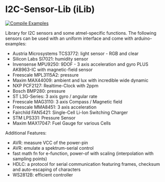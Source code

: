 I2C-Sensor-Lib (iLib)
====
[![Compile Examples](https://github.com/orgua/iLib/workflows/Compile%20Examples/badge.svg)](https://github.com/orgua/iLib/actions?workflow=Compile+Examples)

Library for I2C sensors and some atmel-specific functions. The following sensors can be used with an uniform interface and come with arduino-examples: 

- Austria Microsystems TCS3772: light sensor - RGB and clear
- Silicon Labs SI7021: humidity sensor
- Invensense MPU9250: 9DOF - 3 axis acceleration and gyro PLUS AK8963-IC with magnetic-field sensor
- Freescale MPL3115A2: pressure
- Maxim MAX44009: ambient and lux with incredible wide dynamic
- NXP PCF2127: Realtime-Clock with 2ppm 
- Bosch BMP280: pressure
- ST L3G-Series: 3 axis gyro / angular rate
- Freescale MAG3110: 3 axis Compass / Magnetic field
- Freescale MMA8451: 3 axis acceleration
- Fairchild FAN5421: Single-Cell Li-Ion Switching Charger
- STM LPS331: Pressure Sensor
- Maxim MAX17047: Fuel Gauge for various Cells

Additional Features:
- AVR: measure VCC of the power-pin
- AVR: emulate a spektrum-serial control
- fast math fn for e-function, power-of with scaling (interpolation with sampling points)
- HDLC: a protocol for serial communication featuring frames, checksum and auto-escaping of characters
- WS2812B: efficient controller